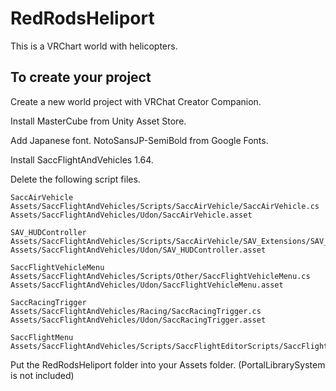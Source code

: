 # RedRodsHeliport
This is a VRChart world with helicopters.

## To create your project
Create a new world project with VRChat Creator Companion.

Install MasterCube from Unity Asset Store.

Add Japanese font. NotoSansJP-SemiBold from Google Fonts.

Install SaccFlightAndVehicles 1.64.

Delete the following script files.
```
SaccAirVehicle
Assets/SaccFlightAndVehicles/Scripts/SaccAirVehicle/SaccAirVehicle.cs
Assets/SaccFlightAndVehicles/Udon/SaccAirVehicle.asset

SAV_HUDController
Assets/SaccFlightAndVehicles/Scripts/SaccAirVehicle/SAV_Extensions/SAV_HUDController.cs
Assets/SaccFlightAndVehicles/Udon/SAV_HUDController.asset

SaccFlightVehicleMenu
Assets/SaccFlightAndVehicles/Scripts/Other/SaccFlightVehicleMenu.cs
Assets/SaccFlightAndVehicles/Udon/SaccFlightVehicleMenu.asset

SaccRacingTrigger
Assets/SaccFlightAndVehicles/Racing/SaccRacingTrigger.cs
Assets/SaccFlightAndVehicles/Udon/SaccRacingTrigger.asset

SaccFlightMenu
Assets/SaccFlightAndVehicles/Scripts/SaccFlightEditorScripts/SaccFlightMenu.cs
```

Put the RedRodsHeliport folder into your Assets folder.
(PortalLibrarySystem is not included)
